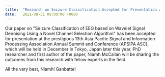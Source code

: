 ```yaml
---
title:  "Research on Seizure Classification Accepted for Presentation at APSIPA ASC 2021"
date:   2021-08-31 09:00:00 +0000
---
```


Our paper on "Seizure Classification of EEG based on Wavelet Signal Denoising Using a Novel Channel Selection Algorithm" has been accepted for presentation at the prestigious 13th Asia Pacific Signal and Information Processing Association Annual Summit and Conference (APSIPA ASC), which will be held in December in Tokyo, Japan later this year. PhD researcher and first author of the paper, Niamh McCallan will be sharing the outcomes from this research with fellow experts in the field.

All the very best, Niamh! Ganbatte!
